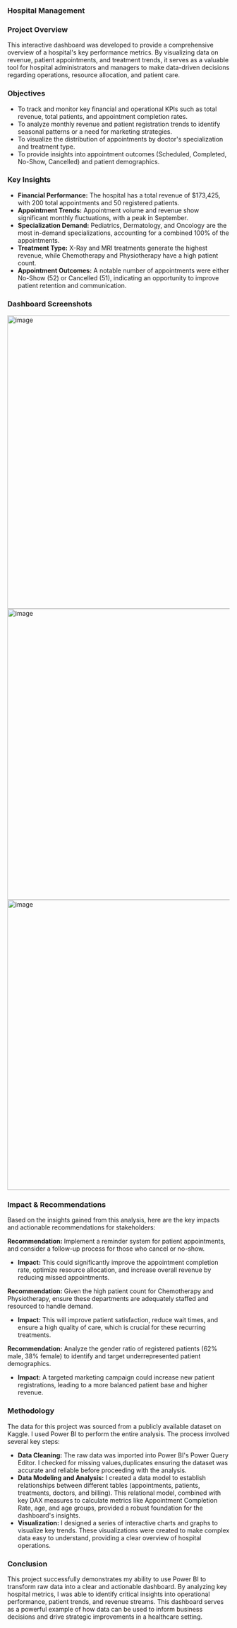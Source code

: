 ### Hospital Management 
### Project Overview
This interactive dashboard was developed to provide a comprehensive overview of a hospital's key performance metrics. By visualizing data on revenue, patient appointments, and treatment trends, it serves as a valuable tool for hospital administrators and managers to make data-driven decisions regarding operations, resource allocation, and patient care.

### Objectives
- To track and monitor key financial and operational KPIs such as total revenue, total patients, and appointment completion rates.
- To analyze monthly revenue and patient registration trends to identify seasonal patterns or a need for marketing strategies.
- To visualize the distribution of appointments by doctor's specialization and treatment type.
- To provide insights into appointment outcomes (Scheduled, Completed, No-Show, Cancelled) and patient demographics.

### Key Insights
- **Financial Performance:** The hospital has a total revenue of $173,425, with 200 total appointments and 50 registered patients.
- **Appointment Trends:** Appointment volume and revenue show significant monthly fluctuations, with a peak in September.
- **Specialization Demand:** Pediatrics, Dermatology, and Oncology are the most in-demand specializations, accounting for a combined 100% of the appointments.
- **Treatment Type:** X-Ray and MRI treatments generate the highest revenue, while Chemotherapy and Physiotherapy have a high patient count.
- **Appointment Outcomes:** A notable number of appointments were either No-Show (52) or Cancelled (51), indicating an opportunity to improve patient retention and communication.

### Dashboard Screenshots
<img width="1188" height="663" alt="image" src="https://github.com/user-attachments/assets/e2ce9c63-608f-496a-8da6-4ff95e3dfd3b" />
<img width="1187" height="658" alt="image" src="https://github.com/user-attachments/assets/9329514f-b8e8-4d72-a217-649d6192807f" />
<img width="1185" height="656" alt="image" src="https://github.com/user-attachments/assets/f8544c39-8c87-4d7a-ad16-a63378968a16" />





### Impact & Recommendations
Based on the insights gained from this analysis, here are the key impacts and actionable recommendations for stakeholders:

**Recommendation:** Implement a reminder system for patient appointments, and consider a follow-up process for those who cancel or no-show.
- **Impact:** This could significantly improve the appointment completion rate, optimize resource allocation, and increase overall revenue by reducing missed appointments.

**Recommendation:** Given the high patient count for Chemotherapy and Physiotherapy, ensure these departments are adequately staffed and resourced to handle demand.
- **Impact:** This will improve patient satisfaction, reduce wait times, and ensure a high quality of care, which is crucial for these recurring treatments.

**Recommendation:** Analyze the gender ratio of registered patients (62% male, 38% female) to identify and target underrepresented patient demographics.
- **Impact:** A targeted marketing campaign could increase new patient registrations, leading to a more balanced patient base and higher revenue.

### Methodology
The data for this project was sourced from a publicly available dataset on Kaggle. I used Power BI to perform the entire analysis. The process involved several key steps:
- **Data Cleaning:** The raw data was imported into Power BI's Power Query Editor. I checked for missing values,duplicates ensuring the dataset was accurate and reliable before proceeding with the analysis.
- **Data Modeling and Analysis:** I created a data model to establish relationships between different tables (appointments, patients, treatments, doctors, and billing). This relational model, combined with key DAX measures to calculate metrics like Appointment Completion Rate, age, and age groups, provided a robust foundation for the dashboard's insights.
- **Visualization:** I designed a series of interactive charts and graphs to visualize key trends. These visualizations were created to make complex data easy to understand, providing a clear overview of hospital operations.

### Conclusion
This project successfully demonstrates my ability to use Power BI to transform raw data into a clear and actionable dashboard. By analyzing key hospital metrics, I was able to identify critical insights into operational performance, patient trends, and revenue streams. This dashboard serves as a powerful example of how data can be used to inform business decisions and drive strategic improvements in a healthcare setting.
